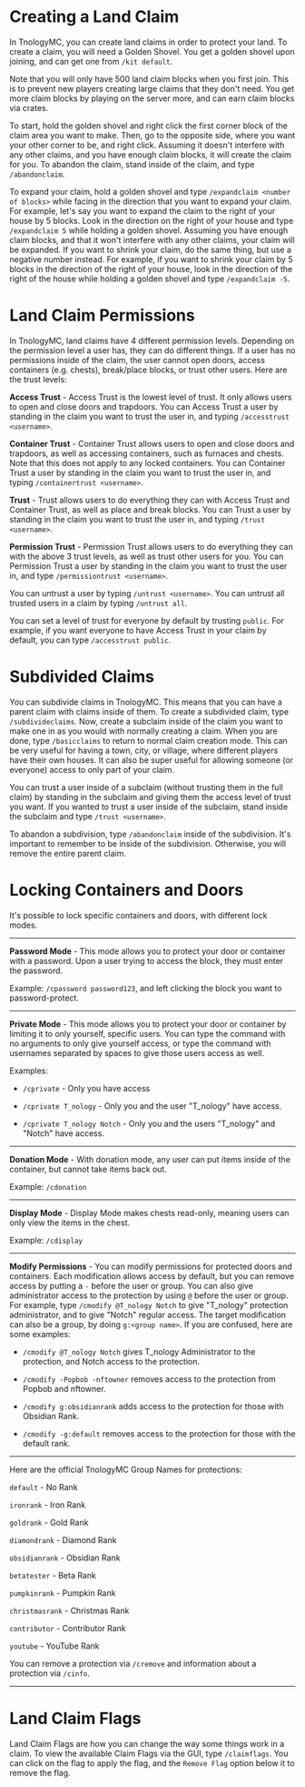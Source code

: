 # Creating a Land Claim

In TnologyMC, you can create land claims in order to protect your land. To create a claim, you will need a Golden Shovel. You get a golden shovel upon joining, and can get one from `/kit default`.

Note that you will only have 500 land claim blocks when you first join. This is to prevent new players creating large claims that they don't need. You get more claim blocks by playing on the server more, and can earn claim blocks via crates.

To start, hold the golden shovel and right click the first corner block of the claim area you want to make. Then, go to the opposite side, where you want your other corner to be, and right click. Assuming it doesn't interfere with any other claims, and you have enough claim blocks, it will create the claim for you. To abandon the claim, stand inside of the claim, and type `/abandonclaim`.

To expand your claim, hold a golden shovel and type `/expandclaim <number of blocks>` while facing in the direction that you want to expand your claim. For example, let's say you want to expand the claim to the right of your house by 5 blocks. Look in the direction on the right of your house and type `/expandclaim 5` while holding a golden shovel. Assuming you have enough claim blocks, and that it won't interfere with any other claims, your claim will be expanded. If you want to shrink your claim, do the same thing, but use a negative number instead. For example, if you want to shrink your claim by 5 blocks in the direction of the right of your house, look in the direction of the right of the house while holding a golden shovel and type `/expandclaim -5`.



# Land Claim Permissions

In TnologyMC, land claims have 4 different permission levels. Depending on the permission level a user has, they can do different things. If a user has no permissions inside of the claim, the user cannot open doors, access containers (e.g. chests), break/place blocks, or trust other users. Here are the trust levels:

**Access Trust** - Access Trust is the lowest level of trust. It only allows users to open and close doors and trapdoors. You can Access Trust a user by standing in the claim you want to trust the user in, and typing `/accesstrust <username>`.

**Container Trust** - Container Trust allows users to open and close doors and trapdoors, as well as accessing containers, such as furnaces and chests. Note that this does not apply to any locked containers. You can Container Trust a user by standing in the claim you want to trust the user in, and typing `/containertrust <username>`.

**Trust** - Trust allows users to do everything they can with Access Trust and Container Trust, as well as place and break blocks. You can Trust a user by standing in the claim you want to trust the user in, and typing `/trust <username>`.

**Permission Trust** - Permission Trust allows users to do everything they can with the above 3 trust levels, as well as trust other users for you. You can Permission Trust a user by standing in the claim you want to trust the user in, and type `/permissiontrust <username>`.


You can untrust a user by typing `/untrust <username>`. You can untrust all trusted users in a claim by typing `/untrust all`.


You can set a level of trust for everyone by default by trusting `public`. For example, if you want everyone to have Access Trust in your claim by default, you can type `/accesstrust public`.


# Subdivided Claims

You can subdivide claims in TnologyMC. This means that you can have a parent claim with claims inside of them. To create a subdivided claim, type `/subdivideclaims`. Now, create a subclaim inside of the claim you want to make one in as you would with normally creating a claim. When you are done, type `/basicclaims` to return to normal claim creation mode. This can be very useful for having a town, city, or village, where different players have their own houses. It can also be super useful for allowing someone (or everyone) access to only part of your claim.

You can trust a user inside of a subclaim (without trusting them in the full claim) by standing in the subclaim and giving them the access level of trust you want. If you wanted to trust a user inside of the subclaim, stand inside the subclaim and type `/trust <username>`.

To abandon a subdivision, type `/abandonclaim` inside of the subdivision. It's important to remember to be inside of the subdivision. Otherwise, you will remove the entire parent claim.




# Locking Containers and Doors


It's possible to lock specific containers and doors, with different lock modes.

***

**Password Mode** - This mode allows you to protect your door or container with a password. Upon a user trying to access the block, they must enter the password.

Example: `/cpassword password123`, and left clicking the block you want to password-protect.

***

**Private Mode** - This mode allows you to protect your door or container by limiting it to only yourself, specific users. You can type the command with no arguments to only give yourself access, or type the command with usernames separated by spaces to give those users access as well.

Examples:

- `/cprivate` - Only you have access

- `/cprivate T_nology` - Only you and the user "T_nology" have access.

- `/cprivate T_nology Notch` - Only you and the users "T_nology" and "Notch" have access.

***

**Donation Mode** - With donation mode, any user can put items inside of the container, but cannot take items back out.

Example: `/cdonation`

***

**Display Mode** - Display Mode makes chests read-only, meaning users can only view the items in the chest.

Example: `/cdisplay`

***

**Modify Permissions** - You can modify permissions for protected doors and containers. Each modification allows access by default, but you can remove access by putting a `-` before the user or group. You can also give administrator access to the protection by using `@` before the user or group. For example, type `/cmodify @T_nology Notch` to give "T_nology" protection administrator, and to give "Notch" regular access. The target modification can also be a group, by doing `g:<group name>`. If you are confused, here are some examples:

- `/cmodify @T_nology Notch` gives T_nology Administrator to the protection, and Notch access to the protection.

- `/cmodify -Popbob -nftowner` removes access to the protection from Popbob and nftowner.

- `/cmodify g:obsidianrank` adds access to the protection for those with Obsidian Rank.

- `/cmodify -g:default` removes access to the protection for those with the default rank.

***

Here are the official TnologyMC Group Names for protections:

`default` - No Rank

`ironrank` - Iron Rank

`goldrank` - Gold Rank

`diamondrank` - Diamond Rank

`obsidianrank` - Obsidian Rank

`betatester` - Beta Rank

`pumpkinrank` - Pumpkin Rank

`christmasrank` - Christmas Rank

`contributor` - Contributor Rank

`youtube` - YouTube Rank



You can remove a protection via `/cremove` and information about a protection via `/cinfo`.


***



# Land Claim Flags


Land Claim Flags are how you can change the way some things work in a claim. To view the available Claim Flags via the GUI, type `/claimflags`. You can click on the flag to apply the flag, and the `Remove Flag` option below it to remove the flag.